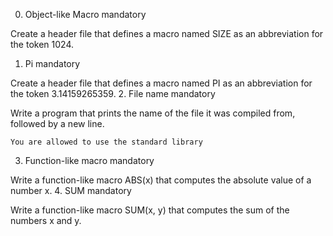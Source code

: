 
0. Object-like Macro
mandatory

Create a header file that defines a macro named SIZE as an abbreviation for the token 1024.
1. Pi
mandatory

Create a header file that defines a macro named PI as an abbreviation for the token 3.14159265359.
2. File name
mandatory

Write a program that prints the name of the file it was compiled from, followed by a new line.

    You are allowed to use the standard library

3. Function-like macro
mandatory

Write a function-like macro ABS(x) that computes the absolute value of a number x.
4. SUM
mandatory

Write a function-like macro SUM(x, y) that computes the sum of the numbers x and y.
